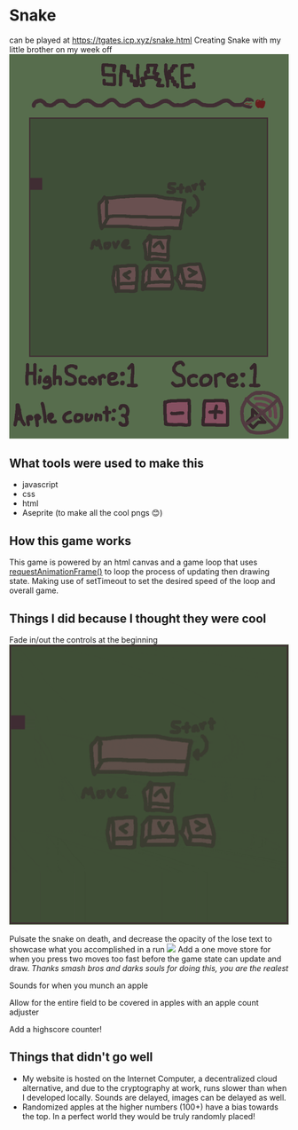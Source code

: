 # Snake

can be played at https://tgates.icp.xyz/snake.html
Creating Snake with my little brother on my week off
![Alt text](/readmeImages/image.png)

## What tools were used to make this

- javascript
- css
- html
- Aseprite (to make all the cool pngs 😊)

## How this game works

This game is powered by an html canvas and a game loop that uses [requestAnimationFrame()](https://developer.mozilla.org/en-US/docs/Web/API/window/requestAnimationFrame) to loop the process of updating then drawing state. Making use of setTimeout to set the desired speed of the loop and overall game.

## Things I did because I thought they were cool

Fade in/out the controls at the beginning
![](/readmeImages/pulsatingControls.gif)

Pulsate the snake on death, and decrease the opacity of the lose text to showcase what you accomplished in a run
![](/readmeImages/pulsatingSnake.gif)
Add a one move store for when you press two moves too fast before the game state can update and draw. _Thanks smash bros and darks souls for doing this, you are the realest_

Sounds for when you munch an apple

Allow for the entire field to be covered in apples with an apple count adjuster

Add a highscore counter!

## Things that didn't go well

- My website is hosted on the Internet Computer, a decentralized cloud alternative, and due to the cryptography at work, runs slower than when I developed locally. Sounds are delayed, images can be delayed as well.
- Randomized apples at the higher numbers (100+) have a bias towards the top. In a perfect world they would be truly randomly placed!
